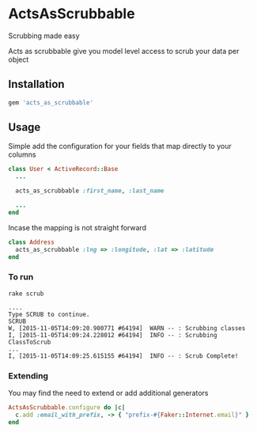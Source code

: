 # ActsAsScrubbable

Scrubbing made easy

Acts as scrubbable give you model level access to scrub your data per object


## Installation

```ruby
gem 'acts_as_scrubbable'
```

## Usage

Simple add the configuration for your fields that map directly to your columns


```ruby
class User < ActiveRecord::Base
  ...

  acts_as_scrubbable :first_name, :last_name

  ...
end
```


Incase the mapping is not straight forward

```ruby
class Address
  acts_as_scrubbable :lng => :longitude, :lat => :latitude
end
```


### To run
```
rake scrub

....
Type SCRUB to continue.
SCRUB
W, [2015-11-05T14:09:20.900771 #64194]  WARN -- : Scrubbing classes
I, [2015-11-05T14:09:24.228012 #64194]  INFO -- : Scrubbing ClassToScrub
...
I, [2015-11-05T14:09:25.615155 #64194]  INFO -- : Scrub Complete!

```


### Extending

You may find the need to extend or add additional generators

```ruby
ActsAsScrubbable.configure do |c|
  c.add :email_with_prefix, -> { "prefix-#{Faker::Internet.email}" }
end
```
